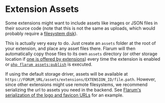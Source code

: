 # Extension Assets

Some extensions might want to include assets like images or JSON files in their source code (note that this is not the same as uploads, which would probably require a [filesystem disk](filesystem.md)).

This is actually very easy to do. Just create an `assets` folder at the root of your extension, and place any asset files there.
Flarum will then automatically copy those files to its own `assets` directory (or other storage location if [one is offered by extensions](filesystem.md)) every time the extension is enabled or [`php flarum assets:publish`](../console.md) is executed.

If using the default storage driver, assets will be available at `https://FORUM_URL/assets/extensions/EXTENSION_ID/file.path`. However, since other extensions might use remote filesystems, we recommend serializing the url to assets you need in the backend. See [Flarum's serialization of the logo and favicon URLs](https://github.com/flarum/framework/blob/80ded88692242e9656a1c399fa58f35f79ad9d3c/framework/core/src/Api/Resource/ForumResource.php#L104-L107) for an example.
